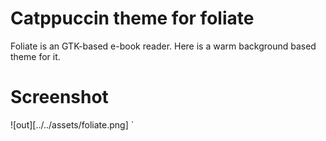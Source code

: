 # Catppuccin theme for foliate
Foliate is an GTK-based e-book reader. Here is a warm background based theme for it. 

# Screenshot 
![out][../../assets/foliate.png]
`

